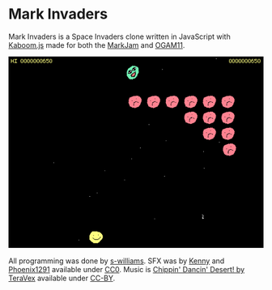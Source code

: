 # Mark Invaders

Mark Invaders is a Space Invaders clone written in JavaScript with [Kaboom.js](https://kaboomjs.com/) made for both the [MarkJam](https://itch.io/jam/mark-jam) and [OGAM11](https://itch.io/jam/one-game-a-month-11).

![A screenshot of Mark Invaders](img/img3.png "Thrilling?")

All programming was done by [s-williams](https://github.com/s-williams). SFX was by [Kenny](https://kenney.nl/) and [Phoenix1291](https://opengameart.org/content/sfx-the-ultimate-2017-16-bit-mini-pack) available under [CC0](https://creativecommons.org/publicdomain/zero/1.0/). Music is [Chippin' Dancin' Desert! by TeraVex](https://www.newgrounds.com/audio/listen/997121) available under [CC-BY](https://creativecommons.org/licenses/by/3.0/).
